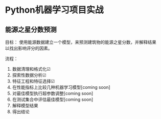 # Python机器学习项目实战
## 能源之星分数预测

目标：
  使用能源数据建立一个模型，来预测建筑物的能源之星分数，并解释结果以找出影响评分的因素。

流程：
  1. 数据清理和格式化☑
  2. 探索性数据分析☑
  3. 特征工程和特征选择☑
  4. 在性能指标上比较几种机器学习模型[coming soon]
  5. 对最佳模型执行超参数调整[coming soon]
  6. 在测试集合中评估最佳模型[coming soon]
  7. 解释模型结果
  8. 得出结论
